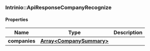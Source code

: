 

[//]: # (CLASS:Intrinio::ApiResponseCompanyRecognize)

[//]: # (KIND:object)

### Intrinio::ApiResponseCompanyRecognize

#### Properties

[//]: # (START_DEFINITION)

Name | Type | Description
------------ | ------------- | -------------
**companies** | [**Array&lt;CompanySummary&gt;**](CompanySummary.md) |  &nbsp;

[//]: # (END_DEFINITION)


[//]: # (CONTAINED_CLASS:Intrinio::CompanySummary)



